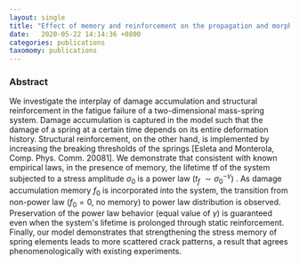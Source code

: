 ```yaml
---
layout: single
title: "Effect of memory and reinforcement on the propagation and morphology of fracture in a two-dimensional mass-spring system"
date:   2020-05-22 14:14:36 +0800
categories: publications
taxomomy: publications
---
```

### Abstract

We investigate the interplay of damage accumulation and structural reinforcement in the fatigue failure of a two-dimensional mass-spring system. Damage accumulation is captured in the model such that the damage of a spring at a certain time depends on its entire deformation history. Structural reinforcement, on the other hand, is implemented by increasing the breaking thresholds of the springs [Esleta and Monterola, Comp. Phys. Comm. 20081]. We demonstrate that consistent with known empirical laws, in the presence of memory, the lifetime tf of the system subjected to a stress amplitude $\sigma_0$ is a power law ($t_f ~\sim \sigma_0^{-\gamma}$) . As damage accumulation memory $f_0$ is incorporated into the system, the transition from non-power law ($f_0 = 0$, no memory) to power law distribution is observed. Preservation of the power law behavior (equal value of $\gamma$) is guaranteed even when the system's lifetime is prolonged through static reinforcement. Finally, our model demonstrates that strengthening the stress memory of spring elements leads to more scattered crack patterns, a result that agrees phenomenologically with existing experiments.
